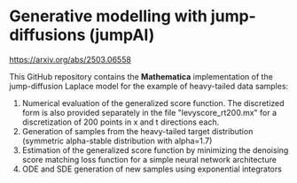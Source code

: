 # Generative modelling with jump-diffusions (jumpAI)

https://arxiv.org/abs/2503.06558

This GitHub repository contains the **Mathematica** implementation of the jump-diffusion Laplace model for the example of heavy-tailed data samples:

1. Numerical evaluation of the generalized score function. The discretized form is also provided separately in the file "levyscore_rt200.mx" for a discretization of 200 points in x and t directions each.
2. Generation of samples from the heavy-tailed target distribution (symmetric alpha-stable distribution with alpha=1.7)
3. Estimation of the generalized score function by minimizing the denoising score matching loss function for a simple neural network architecture 
4. ODE and SDE generation of new samples using exponential integrators

